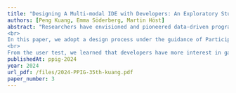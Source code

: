 ```yaml
---
title: "Designing A Multi-modal IDE with Developers: An Exploratory Study on Next-generation Programming Tool Assistance"
authors: [Peng Kuang, Emma Söderberg, Martin Höst]
abstract: "Researchers have envisioned and pioneered data-driven programming assistance for developers based on their interaction with the tools via multiple sensors such as eye trackers, microphones, and AI. However, these new sensors gather sensitive data from programmers, to what extent users can accept them and in what form they may work well are largely unclear. Meanwhile, developer tools such as static analyzers have been criticized for poor usability and not involving end users enough during their development. To make data-driven programming assistance design work, toolmakers need to partner with programmers.
<br>
In this paper, we adopt a design process under the guidance of Participatory Design (PD) which aims to empower end users. Our design pipeline builds on a survey of 68 professional developers. The next stage is a design workshop with five participants sketching out ideas for alleviating the pain points reported from the survey. Based on these inputs, we then developed two types of tentative design representations consecutively – three conceptional designs and one low-fidelity prototype. Lastly, we tested the interactive digital prototype with five experienced programmers.
<br>
From the user test, we learned that developers have more interest in gaze-driven assistance than voice- based assistance for reading and understanding code in an integrated development environment. Further, we report our hands-on experience with involving developers from the beginning to the end of this design process. This informs future work on using PD to study the development of developer tools."
publishedAt: ppig-2024
year: 2024
url_pdf: /files/2024-PPIG-35th-kuang.pdf
paper_number: 3
---
```

